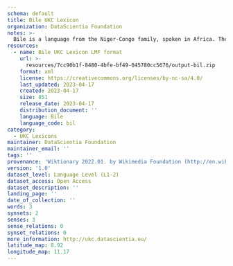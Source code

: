 ```yaml
---
schema: default
title: Bile UKC Lexicon
organization: DataScientia Foundation
notes: >-
  Bile is a language from the Niger-Congo family, spoken in Africa. The UKC Lexicon of Bile is represented as a lexico-semantic network. It consists of words, word senses, synsets, as well as sense-level and synset-level relationships.
resources:
  - name: Bile UKC Lexicon LMF format
    url: >-
      resources/7cc90b1f-8480-4bfe-bf49-045780cc5676/output-bil.zip
    format: xml
    license: https://creativecommons.org/licenses/by-nc-sa/4.0/
    last_updated: 2023-04-17
    created: 2023-04-17
    size: 851
    release_date: 2023-04-17
    distribution_document: ''
    language: Bile
    language_code: bil
category:
  - UKC Lexicons
maintainer: DataScientia Foundation
maintainer_email: ''
tags: ''
provenance: 'Wiktionary 2022.01. by Wikimedia Foundation (http://en.wiktionary.org); Princeton WordNet 2.1 by Princeton University (https://wordnet.princeton.edu)'
version: '1.0'
dataset_level: Language Level (L1-2)
dataset_access: Open Access
dataset_description: ''
landing_page: ''
date_of_collection: ''
words: 3
synsets: 2
senses: 3
sense_relations: 0
synset_relations: 0
more_information: http://ukc.datascientia.eu/
latitude_map: 8.92
longitude_map: 11.17
---
```

